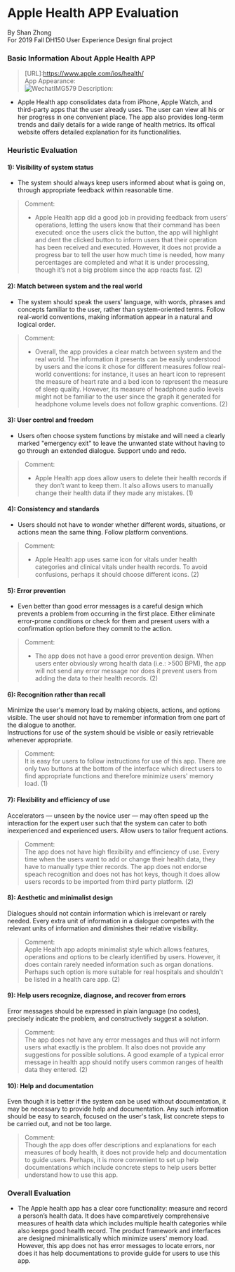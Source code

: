 Apple Health APP Evaluation
============================
By Shan Zhong <br>
For 2019 Fall DH150 User Experience Design final project <br>

### Basic Information About Apple Health APP
>[URL]:https://www.apple.com/ios/health/ <br>
>App Appearance: <br>
![WechatIMG579](https://user-images.githubusercontent.com/47996315/66733538-c138ea00-ee14-11e9-9eb7-c738a4f112ae.jpeg)
Description:<br>
* Apple Health app consolidates data from iPhone, Apple Watch, and third-party apps that the user already uses. The user can view all his or her progress in one convenient place. The app also provides long-term trends and daily details for a wide range of health metrics. Its offical website offers detailed explanation for its functionalities.

### Heuristic Evaluation
#### 1): Visibility of system status
* The system should always keep users informed about what is going on, through appropriate feedback within reasonable time. <br>

>Comment: <br>
>* Apple Health app did a good job in providing feedback from users’ operations, letting the users know that their command has been executed: once the users click the button, the app will highlight and dent the clicked button to inform users that their operation has been received and executed. However, it does not provide a progress bar to tell the user how much time is needed, how many percentages are completed and what it is under processing, though it’s not a big problem since the app reacts fast. (2)

#### 2): Match between system and the real world
* The system should speak the users' language, with words, phrases and concepts familiar to the user, rather than system-oriented terms. Follow real-world conventions, making information appear in a natural and logical order. <br>

>Comment: <br>
>* Overall, the app provides a clear match between system and the real world. The information it presents can be easily understood by users and the icons it chose for different measures follow real-world conventions: for instance, it uses an heart icon to represent the measure of heart rate and a bed icon to represent the measure of sleep quality. However, its measure of headphone audio levels might not be familiar to the user since the graph it generated for headphone volume levels does not follow graphic conventions. (2)

#### 3): User control and freedom
* Users often choose system functions by mistake and will need a clearly marked "emergency exit" to leave the unwanted state without having to go through an extended dialogue. Support undo and redo. <br>

>Comment: <br>
>* Apple Health app does allow users to delete their health records if they don’t want to keep them. It also allows users to manually change their health data if they made any mistakes. (1)

#### 4): Consistency and standards
* Users should not have to wonder whether different words, situations, or actions mean the same thing. Follow platform conventions.<br>

>Comment:<br>
>* Apple Health app uses same icon for vitals under health categories and clinical vitals under health records. To avoid confusions, perhaps it should choose different icons. (2)


#### 5): Error prevention
* Even better than good error messages is a careful design which prevents a problem from occurring in the first place. Either eliminate error-prone conditions or check for them and present users with a confirmation option before they commit to the action.<br>

>Comment:<br>
>* The app does not have a good error prevention design. When users enter obviously wrong health data (i.e.: >500 BPM), the app will not send any error message nor does it prevent users from adding the data to their health records. (2)

#### 6): Recognition rather than recall
Minimize the user's memory load by making objects, actions, and options visible. The user should not have to remember information from one part of the dialogue to another. <br>
Instructions for use of the system should be visible or easily retrievable whenever appropriate.<br>

>Comment: <br>
>It is easy for users to follow instructions for use of this app. There are only two buttons at the bottom of the interface  which direct users to find appropriate functions and therefore minimize users' memory load. (1)

#### 7): Flexibility and efficiency of use
Accelerators — unseen by the novice user — may often speed up the interaction for the expert user such that the system can cater to both inexperienced and experienced users. Allow users to tailor frequent actions. <br>

>Comment: <br>
>The app does not have high flexibility and effinciency of use. Every time when the users want to add or change their health data, they have to manually type thier records. The app does not endorse speach recognition and does not has hot keys, though it does allow users records to be imported from third party platform. (2)

#### 8): Aesthetic and minimalist design
Dialogues should not contain information which is irrelevant or rarely needed. Every extra unit of information in a dialogue competes with the relevant units of information and diminishes their relative visibility.<br>

>Comment:<br>
>Apple Health app adopts minimalist style which allows features, operations and options to be clearly identified by users. However, it does contain rarely needed information such as organ donations. Perhaps such option is more suitable for real hospitals and shouldn't be listed in a health care app. (2)


#### 9): Help users recognize, diagnose, and recover from errors
Error messages should be expressed in plain language (no codes), precisely indicate the problem, and constructively suggest a solution. <br>

>Comment:<br>
>The app does not have any error messages and thus will not inform users what exactly is the problem. It also does not provide any suggestions for possible solutions. A good example of a typical error message in health app should notify users common ranges of health data they entered. (2)

#### 10): Help and documentation
Even though it is better if the system can be used without documentation, it may be necessary to provide help and documentation. Any such information should be easy to search, focused on the user's task, list concrete steps to be carried out, and not be too large. <br>

>Comment: <br>
>Though the app does offer descriptions and explanations for each measures of body health, it does not provide help and documentation to guide users. Perhaps, it is more convenient to set up help documentations which include concrete steps to help users better understand how to use this app. 

### Overall Evaluation
* The Apple health app has a clear core functionality: measure and record a person’s health data. It does have comparetively comprehensive measures of health data which includes multiple health categories while also keeps good health record. The product framework and interfaces are designed minimalistically which minimize users' memory load. However, this app does not has error messages to locate errors, nor does it has help documentations to provide guide for users to use this app.
